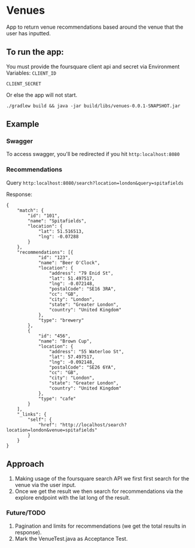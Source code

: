 # Venues

App to return venue recommendations based around the venue that the user has inputted.

## To run the app:

You must provide the foursquare client api and secret via Environment Variables:
`CLIENT_ID`

`CLIENT_SECRET`

Or else the app will not start.

`./gradlew build && java -jar build/libs/venues-0.0.1-SNAPSHOT.jar`


## Example
### Swagger
To access swagger, you'll be redirected if you hit
`http:localhost:8080`

### Recommendations
Query `http:localhost:8080/search?location=london&query=spitafields`

Response:
```
{
    "match": {
        "id": "101",
        "name": "Spitafields",
        "location": {
            "lat": 51.516513,
            "lng": -0.07288
        }
    },
    "recommendations": [{
            "id": "123",
            "name": "Beer O'Clock",
            "location": {
                "address": "79 Enid St",
                "lat": 51.497517,
                "lng": -0.072148,
                "postalCode": "SE16 3RA",
                "cc": "GB",
                "city": "London",
                "state": "Greater London",
                "country": "United Kingdom"
            },
            "type": "brewery"
        },
        {
            "id": "456",
            "name": "Brown Cup",
            "location": {
                "address": "55 Waterloo St",
                "lat": 57.497517,
                "lng": -0.092148,
                "postalCode": "SE26 6YA",
                "cc": "GB",
                "city": "London",
                "state": "Greater London",
                "country": "United Kingdom"
            },
            "type": "cafe"
        }
    ],
    "_links": {
        "self": {
            "href": "http://localhost/search?location=london&venue=spitafields"
        }
    }
}
```

## Approach

1. Making usage of the foursquare search API we first first search for the venue via the user input.
2. Once we get the result we then search for recommendations via the explore endpoint with the lat long of the result.

### Future/TODO

1. Pagination and limits for recommendations (we get the total results in response).
2. Mark the VenueTest.java as Acceptance Test.
